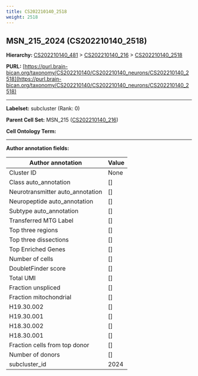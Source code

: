 ```yaml
---
title: CS202210140_2518
weight: 2518
---
```

## MSN_215_2024 (CS202210140_2518)
<b>Hierarchy: </b>
[CS202210140_481](../CS202210140_481) >
[CS202210140_216](../CS202210140_216) >
[CS202210140_2518](../CS202210140_2518)

**PURL:** [https://purl.brain-bican.org/taxonomy/CS202210140/CS202210140_neurons/CS202210140_2518](https://purl.brain-bican.org/taxonomy/CS202210140/CS202210140_neurons/CS202210140_2518)

---


**Labelset:** subcluster (Rank: 0)

**Parent Cell Set:** MSN_215 ([CS202210140_216](../CS202210140_216))



**Cell Ontology Term:** 

[MARKER GENES.]: #


---

[TRANSFERRED ANNOTATIONS.]: #


[AUTHOR ANNOTATION FIELDS.]: #


**Author annotation fields:**

| Author annotation | Value |
|-------------------|-------|
|Cluster ID|None|
|Class auto_annotation|[]|
|Neurotransmitter auto_annotation|[]|
|Neuropeptide auto_annotation|[]|
|Subtype auto_annotation|[]|
|Transferred MTG Label|[]|
|Top three regions|[]|
|Top three dissections|[]|
|Top Enriched Genes|[]|
|Number of cells|[]|
|DoubletFinder score|[]|
|Total UMI|[]|
|Fraction unspliced|[]|
|Fraction mitochondrial|[]|
|H19.30.002|[]|
|H19.30.001|[]|
|H18.30.002|[]|
|H18.30.001|[]|
|Fraction cells from top donor|[]|
|Number of donors|[]|
|subcluster_id|2024|

